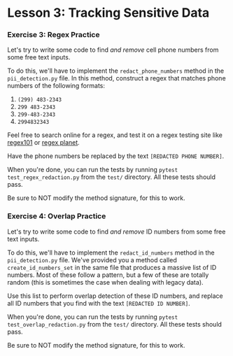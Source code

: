 # Lesson 3: Tracking Sensitive Data

### Exercise 3: Regex Practice

Let's try to write some code to find _and remove_ cell phone numbers from some free text inputs.

To do this, we'll have to implement the `redact_phone_numbers` method in the `pii_detection.py` file. In this method,
construct a regex that matches phone numbers of the following formats:

1. `(299) 483-2343`
2. `299 483-2343`
3. `299-483-2343`
4. `2994832343`

Feel free to search online for a regex, and test it on a regex testing site like [regex101](https://regex101.com/) or
[regex planet](https://www.regexplanet.com/advanced/python/index.html).

Have the phone numbers be replaced by the text `[REDACTED PHONE NUMBER]`.

When you're done, you can run the tests by running `pytest test_regex_redaction.py` from the `test/` directory. All 
these tests should pass.

Be sure to NOT modify the method signature, for this to work.


### Exercise 4: Overlap Practice

Let's try to write some code to find _and remove_ ID numbers from some free text inputs.

To do this, we'll have to implement the `redact_id_numbers` method in the `pii_detection.py` file. We've provided you
a method called `create_id_numbers_set` in the same file that produces a massive list of ID numbers. Most of these
follow a pattern, but a few of these are totally random (this is sometimes the case when dealing with legacy data).

Use this list to perform overlap detection of these ID numbers, and replace all ID numbers that you find with the text
`[REDACTED ID NUMBER]`.

When you're done, you can run the tests by running `pytest test_overlap_redaction.py` from the `test/` directory. All 
these tests should pass.

Be sure to NOT modify the method signature, for this to work.
